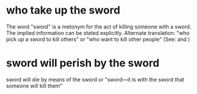 
# who take up the sword
The word "sword" is a metonym for the act of killing someone with a sword. The implied information can be stated explicitly. Alternate translation: "who pick up a sword to kill others" or "who want to kill other people" (See:  and )

# sword will perish by the sword
sword will die by means of the sword or "sword—it is with the sword that someone will kill them"